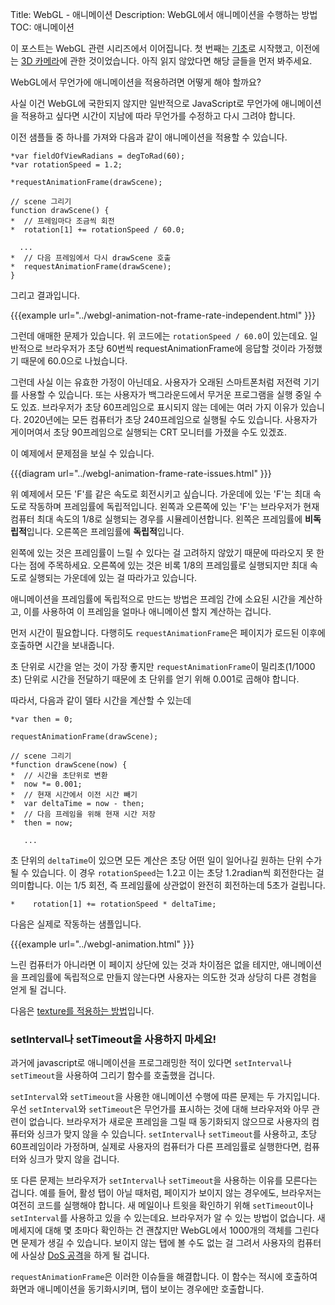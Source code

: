 Title: WebGL - 애니메이션
Description: WebGL에서 애니메이션을 수행하는 방법
TOC: 애니메이션


이 포스트는 WebGL 관련 시리즈에서 이어집니다.
첫 번째는 [기초](webgl-fundamentals.html)로 시작했고, 이전에는 [3D 카메라](webgl-3d-camera.html)에 관한 것이었습니다.
아직 읽지 않았다면 해당 글들을 먼저 봐주세요.

WebGL에서 무언가에 애니메이션을 적용하려면 어떻게 해야 할까요?

사실 이건 WebGL에 국한되지 않지만 일반적으로 JavaScript로 무언가에 애니메이션을 적용하고 싶다면 시간이 지남에 따라 무언가를 수정하고 다시 그려야 합니다.

이전 샘플들 중 하나를 가져와 다음과 같이 애니메이션을 적용할 수 있습니다.

    *var fieldOfViewRadians = degToRad(60);
    *var rotationSpeed = 1.2;

    *requestAnimationFrame(drawScene);

    // scene 그리기
    function drawScene() {
    *  // 프레임마다 조금씩 회전
    *  rotation[1] += rotationSpeed / 60.0;

      ...
    *  // 다음 프레임에서 다시 drawScene 호출
    *  requestAnimationFrame(drawScene);
    }

그리고 결과입니다.

{{{example url="../webgl-animation-not-frame-rate-independent.html" }}}

그런데 애매한 문제가 있습니다.
위 코드에는 `rotationSpeed / 60.0`이 있는데요.
일반적으로 브라우저가 초당 60번씩 requestAnimationFrame에 응답할 것이라 가정했기 때문에 60.0으로 나눴습니다.

그런데 사실 이는 유효한 가정이 아닌데요.
사용자가 오래된 스마트폰처럼 저전력 기기를 사용할 수 있습니다.
또는 사용자가 백그라운드에서 무거운 프로그램을 실행 중일 수도 있죠.
브라우저가 초당 60프레임으로 표시되지 않는 데에는 여러 가지 이유가 있습니다.
2020년에는 모든 컴퓨터가 초당 240프레임으로 실행될 수도 있습니다.
사용자가 게이머여서 초당 90프레임으로 실행되는 CRT 모니터를 가졌을 수도 있겠죠.

이 예제에서 문제점을 보실 수 있습니다.

{{{diagram url="../webgl-animation-frame-rate-issues.html" }}}

위 예제에서 모든 'F'를 같은 속도로 회전시키고 싶습니다.
가운데에 있는 'F'는 최대 속도로 작동하며 프레임률에 독립적입니다.
왼쪽과 오른쪽에 있는 'F'는 브라우저가 현재 컴퓨터 최대 속도의 1/8로 실행되는 경우를 시뮬레이션합니다.
왼쪽은 프레임률에 **비독립적**입니다.
오른쪽은 프레임률에 **독립적**입니다.

왼쪽에 있는 것은 프레임률이 느릴 수 있다는 걸 고려하지 않았기 때문에 따라오지 못 한다는 점에 주목하세요.
오른쪽에 있는 것은 비록 1/8의 프레임률로 실행되지만 최대 속도로 실행되는 가운데에 있는 걸 따라가고 있습니다.

애니메이션을 프레임률에 독립적으로 만드는 방법은 프레임 간에 소요된 시간을 계산하고, 이를 사용하여 이 프레임을 얼마나 애니메이션 할지 계산하는 겁니다.

먼저 시간이 필요합니다.
다행히도 `requestAnimationFrame`은 페이지가 로드된 이후에 호출하면 시간을 보내줍니다. 

초 단위로 시간을 얻는 것이 가장 좋지만 `requestAnimationFrame`이 밀리초(1/1000초) 단위로 시간을 전달하기 때문에 초 단위를 얻기 위해 0.001로 곱해야 합니다.

따라서, 다음과 같이 델타 시간을 계산할 수 있는데

    *var then = 0;

    requestAnimationFrame(drawScene);

    // scene 그리기
    *function drawScene(now) {
    *  // 시간을 초단위로 변환
    *  now *= 0.001;
    *  // 현재 시간에서 이전 시간 빼기
    *  var deltaTime = now - then;
    *  // 다음 프레임을 위해 현재 시간 저장
    *  then = now;

       ...

초 단위의 `deltaTime`이 있으면 모든 계산은 초당 어떤 일이 일어나길 원하는 단위 수가 될 수 있습니다.
이 경우 `rotationSpeed`는 1.2고 이는 초당 1.2radian씩 회전한다는 걸 의미합니다.
이는 1/5 회전, 즉 프레임률에 상관없이 완전히 회전하는데 5초가 걸립니다.

    *    rotation[1] += rotationSpeed * deltaTime;

다음은 실제로 작동하는 샘플입니다.

{{{example url="../webgl-animation.html" }}}

느린 컴퓨터가 아니라면 이 페이지 상단에 있는 것과 차이점은 없을 테지만, 애니메이션을 프레임률에 독립적으로 만들지 않는다면 사용자는 의도한 것과 상당히 다른 경험을 얻게 될 겁니다.

다음은 [texture를 적용하는 방법](webgl-3d-textures.html)입니다.

<div class="webgl_bottombar">
<h3>setInterval나 setTimeout을 사용하지 마세요!</h3>
<p>
과거에 javascript로 애니메이션을 프로그래밍한 적이 있다면 <code>setInterval</code>나 <code>setTimeout</code>을 사용하여 그리기 함수를 호출했을 겁니다.
</p>
<p>
<code>setInterval</code>와 <code>setTimeout</code>을 사용한 애니메이션 수행에 따른 문제는 두 가지입니다.
우선 <code>setInterval</code>와 <code>setTimeout</code>은 무언가를 표시하는 것에 대해 브라우저와 아무 관련이 없습니다.
브라우저가 새로운 프레임을 그릴 때 동기화되지 않으므로 사용자의 컴퓨터와 싱크가 맞지 않을 수 있습니다.
<code>setInterval</code>나 <code>setTimeout</code>를 사용하고, 초당 60프레임이라 가정하며, 실제로 사용자의 컴퓨터가 다른 프레임률로 실행한다면, 컴퓨터와 싱크가 맞지 않을 겁니다.
</p>
<p>
또 다른 문제는 브라우저가 <code>setInterval</code>나 <code>setTimeout</code>을 사용하는 이유를 모른다는 겁니다.
예를 들어, 활성 탭이 아닐 때처럼, 페이지가 보이지 않는 경우에도, 브라우저는 여전히 코드를 실행해야 합니다.
새 메일이나 트윗을 확인하기 위해 <code>setTimeout</code>이나 <code>setInterval</code>를 사용하고 있을 수 있는데요.
브라우저가 알 수 있는 방법이 없습니다.
새 메세지에 대해 몇 초마다 확인하는 건 괜찮지만 WebGL에서 1000개의 객체를 그린다면 문제가 생길 수 있습니다.
보이지 않는 탭에 볼 수도 없는 걸 그려서 사용자의 컴퓨터에 사실상 <a target="_blank" href="https://ko.wikipedia.org/wiki/%EC%84%9C%EB%B9%84%EC%8A%A4_%EA%B1%B0%EB%B6%80_%EA%B3%B5%EA%B2%A9">DoS 공격</a>을 하게 될 겁니다.
</p>
<p>
<code>requestAnimationFrame</code>은 이러한 이슈들을 해결합니다.
이 함수는 적시에 호출하여 화면과 애니메이션을 동기화시키며, 탭이 보이는 경우에만 호출합니다.
</p>
</div>


